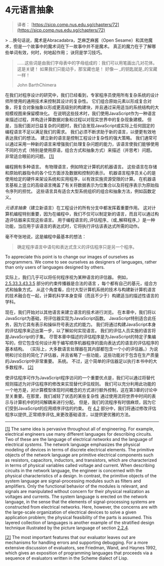 # 4元语言抽象

> 译者： [https://sicp.comp.nus.edu.sg/chapters/72](https://sicp.comp.nus.edu.sg/chapters/72)

 <chapter>> …换句话说，魔术是Abracadabra，芝麻芝麻酱（Open Sesame）和其他魔术，但是一个故事中的魔术词在下一故事中并不是魔术。 真正的魔力在于了解哪些单词有效，何时，何地起作用； 诀窍是学习技巧。
> 
> ……这些词是由我们字母表中的字母组成的：我们可以用笔画出几对花体。 这是关键！ 如果我们只能动手，那宝藏也是！ 好像— _的钥匙就是_的宝藏一样！
> 
> John BarthChimera

<chaptercontent></chaptercontent>

在我们对程序设计的研究中，我们已经看到，专家程序员使用所有复杂系统的设计师所使用的通用技术来控制其设计的复杂性。 它们组合原始元素以形成复合对象，将复合对象抽象以形成更高级别的构建块，并且通过采用适当的系统结构的大规模视图来保留模块化。 在说明这些技术时，我们使用JavaScript作为一种语言来描述过程，并构造计算数据对象和过程以对现实世界中的复杂现象建模。 但是，当我们面对日益复杂的问题时，我们会发现JavaScript或实际上任何固定的编程语言不足以满足我们的需求。 我们必须不断求助于新的语言，以便更有效地表达我们的想法。 建立新的语言是控制工程设计复杂性的强大策略。 我们通常可以通过采用一种新的语言来增强我们处理复杂问题的能力，该语言使我们能够使用不同的方式（特别是使用原语，组合方式和抽象方式）来描述（并思考）问题。 非常适合眼前的问题。 [[1]](72#footnote-1)

编程拥有多种语言。 有物理语言，例如特定计算机的机器语言。 这些语言在存储和原始机器指令的各个位方面涉及数据和控制的表示。 机器语言程序员关心的是使用给定的硬件来架设系统和实用程序，以有效实施资源受限的计算。 在机器语言基板上竖立的高级语言掩盖了有关将数据表示为位集合以及将程序表示为原始指令序列的担忧。 这些语言具有适合大型系统组织的组合和抽象方法，例如函数定义。

_元语言抽象_（建立新语言）在工程设计的所有分支中都发挥着重要作用。 这对计算机编程特别重要，因为在编程中，我们不仅可以制定新的语言，而且可以通过构造评估器来实现这些语言。 用于编程语言的_评估程序_（或_解释程序_）是一种功能，当应用于该语言的表达式时，它将执行评估该表达式所需的动作。

毫不夸张地说，这是编程中最基本的想法：

> 确定程序语言中语句和表达式含义的评估程序只是另一个程序。

To appreciate this point is to change our images of ourselves as programmers. We come to see ourselves as designers of languages, rather than only users of languages designed by others.

实际上，我们几乎可以将任何程序视为某种语言的评估器。 例如， [2.5.3](46)[3.3.4](61)[3.3.5](62) 部分的约束传播器是合法的语言 ，每个都有自己的基元，组合方式和抽象方式。 从这个角度看，应付大型计算机系统的技术与构建新计算机语言的技术融合在一起，计算机科学本身变得（而且不少于）构建适当的描述性语言的学科。

现在，我们开始对以其他语言来建立语言的技术进行浏览。 在本章中，我们将以JavaScript为基础，将评估器实现为JavaScript函数。 JavaScript特别适合此任务，因为它具有表示和操纵符号表达式的能力。 我们将通过构建JavaScript本身的评估程序来迈出第一步，以了解如何实现语言。 我们的评估人员实施的语言将是JavaScript的子集。 尽管本章中描述的评估程序是为JavaScript的特定子集编写的，但它包含任何设计用于编写顺序机器程序的面向表达式的语言的评估程序的基本结构。 （实际上，大多数语言处理器在其内部都包含一个小的评估器。）为说明和讨论目的简化了评估器，并且省略了一些功能，这些功能对于包含在生产质量的JavaScript中非常重要。 系统。 不过，这个简单的评估器足以执行本书中的大多数程序。 [[2]](72#footnote-2)

使评估程序可作为JavaScript程序访问的一个重要优点是，我们可以通过将替代规则描述为对评估程序的修改来实现替代评估规则。 我们可以充分利用此功能的一个地方是，对计算模型体现时间概念的方式进行额外控制，这在第3章的讨论中至关重要。在那里，我们减轻了状态的某些复杂性 通过使用流将世界中时间的表示与计算机中的时间解耦来进行分配。 但是，我们的流程序有时很麻烦，因为它们受到JavaScript的应用顺序评估的约束。 在 [4.2](81) 部分中，我们将通过修改评估程序以提供_正常顺序评估_来更改基础语言，以提供更优雅的方法。

<chaptercontent></chaptercontent>

* * *

[[1]](72#footnote-link-1) The same idea is pervasive throughout all of engineering. For example, electrical engineers use many different languages for describing circuits. Two of these are the language of electrical _networks_ and the language of electrical _systems_. The network language emphasizes the physical modeling of devices in terms of discrete electrical elements. The primitive objects of the network language are primitive electrical components such as resistors, capacitors, inductors, and transistors, which are characterized in terms of physical variables called voltage and current. When describing circuits in the network language, the engineer is concerned with the physical characteristics of a design. In contrast, the primitive objects of the system language are signal-processing modules such as filters and amplifiers. Only the functional behavior of the modules is relevant, and signals are manipulated without concern for their physical realization as voltages and currents. The system language is erected on the network language, in the sense that the elements of signal-processing systems are constructed from electrical networks. Here, however, the concerns are with the large-scale organization of electrical devices to solve a given application problem; the physical feasibility of the parts is assumed. This layered collection of languages is another example of the stratified design technique illustrated by the picture language of section <ref name="sec:graphics">[2.2.4](33)</ref>.

[[2]](72#footnote-link-2) The most important features that our evaluator leaves out are mechanisms for handling errors and supporting debugging. For a more extensive discussion of evaluators, see Friedman, Wand, and Haynes 1992, which gives an exposition of programming languages that proceeds via a sequence of evaluators written in the Scheme dialect of Lisp.

</chapter>